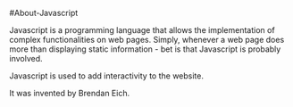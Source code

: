 #About-Javascript

Javascript is a programming language that allows the implementation of complex functionalities on web pages.
Simply, whenever a web page does more than displaying static information - bet is that Javascript is probably involved.

Javascript is used to add interactivity to the website.

It was invented by Brendan Eich.